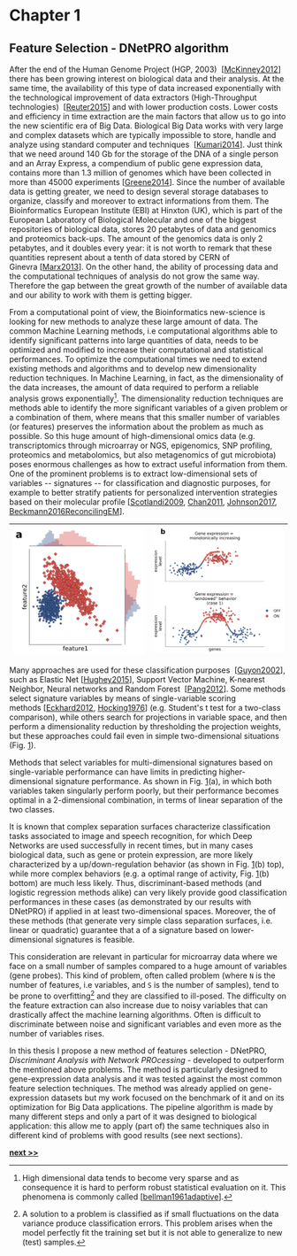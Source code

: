 # Chapter 1
## Feature Selection - DNetPRO algorithm

After the end of the Human Genome Project (HGP, 2003) 
[[McKinney2012](https://doi.org/10.1108/09504121211211415)]
there has been growing interest on biological data and their analysis.
At the same time, the availability of this type of data increased
exponentially with the technological improvement of data extractors
(High-Throughput technologies) 
[[Reuter2015](https://doi.org/10.1016/j.molcel.2015.05.004)] and
with lower production costs.
Lower costs and efficiency in time extraction are the main
factors that allow us to go into the new scientific era of Big Data.
Biological Big Data works with very large and complex datasets which are
typically impossible to store, handle and analyze using standard
computer and techniques 
[[Kumari2014](https://pdfs.semanticscholar.org/6cb1/5f5dc5605559230617828dc1dadad5775e85.pdf)].
Just think that we need around
140 Gb for the storage of the DNA of a single person and an Array
Express, a compendium of public gene expression data, contains more than
1.3 million of genomes which have been collected in more than 45000
experiments [[Greene2014](https://www.ncbi.nlm.nih.gov/pmc/articles/PMC5604462/)].
Since the number of available data is getting
greater, we need to design several storage databases to organize,
classify and moreover to extract informations from them. The
Bioinformatics European Institute (EBI) at Hinxton (UK), which is part
of the European Laboratory of Biological Molecular and one of the
biggest repositories of biological data, stores 20 petabytes of data and
genomics and proteomics back-ups. The amount of the genomics data is
only 2 petabytes, and it doubles every year: it is not worth to remark
that these quantities represent about a tenth of data stored by CERN of
Ginevra [[Marx2013](https://doi.org/10.1038/498255a)]. On the other hand,
the ability of processing data and the computational techniques of analysis
do not grow the same way. Therefore the gap between the great growth of the
number of available data and our ability to work with them is getting bigger.

From a computational point of view, the Bioinformatics new-science is
looking for new methods to analyze these large amount of data. The
common Machine Learning methods, i.e computational algorithms able to
identify significant patterns into large quantities of data, needs to be
optimized and modified to increase their computational and statistical
performances. To optimize the computational times we need to extend
existing methods and algorithms and to develop new dimensionality
reduction techniques. In Machine Learning, in fact, as the
dimensionality of the data increases, the amount of data required to
perform a reliable analysis grows exponentially[^1]. The dimensionality
reduction techniques are methods able to identify the more significant
variables of a given problem or a combination of them, where means that
this smaller number of variables (or features) preserves the information
about the problem as much as possible. So this huge amount of
high-dimensional omics data (e.g. transcriptomics through microarray or
NGS, epigenomics, SNP profiling, proteomics and metabolomics, but also
metagenomics of gut microbiota) poses enormous challenges as how to
extract useful information from them. One of the prominent problems is
to extract low-dimensional sets of variables -- signatures -- for
classification and diagnostic purposes, for example to better stratify
patients for personalized intervention strategies based on their
molecular
profile [[Scotlandi2009](https://doi.org/10.1200/JCO.2008.19.2542),
[Chan2011](https://doi.org/10.1146/annurev-genom-082410-101446),
[Johnson2017](https://accpjournals.onlinelibrary.wiley.com/doi/abs/10.1002/phar.1975),
[Beckmann2016ReconcilingEM](https://www.ncbi.nlm.nih.gov/pmc/articles/PMC5165712/)].

| <img src="https://github.com/Nico-Curti/PhDthesis/blob/master/img/distributions.svg" width="400px;"/> | <img src="https://github.com/Nico-Curti/PhDthesis/blob/master/img/expression.svg" width="400px;"/> |
| :----: | :----: |

Many approaches are used for these classification purposes 
[[Guyon2002](https://link.springer.com/article/10.1023/A:1012487302797)],
such as Elastic Net [[Hughey2015](https://www.ncbi.nlm.nih.gov/pmc/articles/PMC4499117/)],
Support Vector Machine, K-nearest Neighbor, Neural networks and Random Forest 
[[Pang2012](https://www.ncbi.nlm.nih.gov/pmc/articles/PMC3495190/)]. Some methods
select signature variables by means of single-variable scoring
methods [[Eckhard2012](https://www.scirp.org/journal/PaperInformation.aspx?PaperID=18585),
[Hocking1976](http://www.jstor.org/stable/2529336)]  (e.g. Student's t test for a
two-class comparison), while others search for projections in variable
space, and then perform a dimensionality reduction by thresholding the
projection weights, but these approaches could fail even in simple
two-dimensional situations
(Fig. [1](#fig:example)).

Methods that select variables for multi-dimensional signatures based on
single-variable performance can have limits in predicting
higher-dimensional signature performance. As shown in
Fig. [1](#fig:example)(a), in which both variables taken singularly
perform poorly, but their performance becomes optimal in a 2-dimensional
combination, in terms of linear separation of the two classes.

It is known that complex separation surfaces characterize classification
tasks associated to image and speech recognition, for which Deep
Networks are used successfully in recent times, but in many cases
biological data, such as gene or protein expression, are more likely
characterized by a up/down-regulation behavior (as shown in
Fig. [1](#fig:example)(b) top), while more complex behaviors (e.g. a
optimal range of activity,
Fig. [1](#fig:example)(b) bottom) are much less likely. Thus,
discriminant-based methods (and logistic regression methods alike) can
very likely provide good classification performances in these cases (as
demonstrated by our results with DNetPRO) if applied in at least
two-dimensional spaces. Moreover, the of these methods (that generate
very simple class separation surfaces, i.e. linear or quadratic)
guarantee that a of a signature based on lower-dimensional signatures is
feasible.

This consideration are relevant in particular for microarray data where
we face on a small number of samples compared to a huge amount of
variables (gene probes). This kind of problem, often called problem
(where `N` is the number of features, i.e variables, and `S` is the
number of samples), tend to be prone to overfitting[^2] and they are
classified to ill-posed. The difficulty on the feature extraction can
also increase due to noisy variables that can drastically affect the
machine learning algorithms. Often is difficult to discriminate between
noise and significant variables and even more as the number of variables
rises.

In this thesis I propose a new method of features selection - DNetPRO,
*Discriminant Analysis with Network PROcessing* - developed to
outperform the mentioned above problems. The method is particularly
designed to gene-expression data analysis and it was tested against the
most common feature selection techniques. The method was already applied
on gene-expression datasets but my work focused on the benchmark of it
and on its optimization for Big Data applications. The pipeline
algorithm is made by many different steps and only a part of it was
designed to biological application: this allow me to apply (part of) the
same techniques also in different kind of problems with good results
(see next sections).

[^1]: High dimensional data tends to become very sparse and as
    consequence it is hard to perform robust statistical evaluation on
    it. This phenomena is commonly called
    [[bellman1961adaptive](https://books.google.it/books?id=POAmAAAAMAAJ)].

[^2]: A solution to a problem is classified as if small fluctuations on
    the data variance produce classification errors. This problem arises
    when the model perfectly fit the training set but it is not able to
    generalize to new (test) samples.


[**next >>**](./md/Chapter1/DNetPRO/Intro.md)
